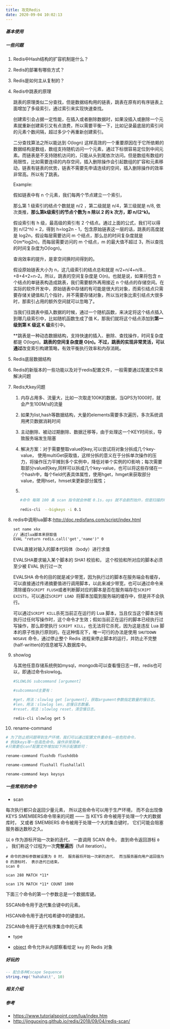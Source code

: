 ```yaml
---
title: 攻克Redis
date: 2020-09-04 10:02:13
---
```

##### 基本使用







##### 一些问题

1. Redis中Hash结构的扩容机制是什么？

2. Redis的部署有哪些方式？

3. Redis是如何主从复制的？

4. Redis中跳表的原理

   跳表的原理类似二分查找，但是数据结构用的链表，跳表在原有的有序链表上面增加了多级索引，通过索引来实现快速查找。

   创建索引会占据一定性能，在插入或者删除数据时，如果没插入或删除一个元素就重新创建索引又有点浪费，所以需要平衡一下，比如记录最底层的索引间的元素个数间隔，超过多少个再重新创建索引。

   二分查找算法之所以能达到 O(logn) 这样高效的一个重要原因在于它所依赖的数据结构是数组，数组支持随机访问一个元素，通过下标很容易定位到中间元素。而链表是不支持随机访问的，只能从头到尾依次访问。但是数组有数组的局限性，比如需要连续的内存空间，插入删除操作会引起数组的扩容和元素移动，链表有链表的优势，链表不需要先申请连续的空间，插入删除操作的效率非常高。所以有了跳表。

   

   Example:

   假如链表中有 n 个元素，我们每两个节点建立一个索引，

   那么第 1 级索引的结点个数就是 n/2 ，第二级就是 n/4，第三级就是 n/8, 依次类推，**那么第k级索引的节点个数为 n 除以 2 的 k 次方，即 n/(2^k)。**

   假设索引有 h 级，最高级的索引有 2 个结点。通过上面的公式，我们可以得到 n/(2^h) = 2，得到 h=log2n - 1，包含原始链表这一层的话，跳表的高度就是 log2n，假设每层需要访问 m 个结点，那么总的时间复杂度就是O(m*log2n)。而每层需要访问的 m 个结点，m 的最大值不超过 3，所以查找的时间复杂度为O(logn)。

   查询效率的提升，是拿空间换时间得到的。

   假设原始链表大小为 n，这几级索引的结点总和就是 n/2+n/4+n/8…+8+4+2=n-2。所以，跳表的空间复杂度是 O(n)。也就是说，如果将包含 n 个结点的单链表构造成跳表，我们需要额外再用接近 n 个结点的存储空间。在实际的软件开发中，原始链表中存储的有可能是很大的对象，而索引结点只需要存储关键值和几个指针，并不需要存储对象，所以当对象比索引结点大很多时，那索引占用的额外空间就可以忽略了。

   当我们往跳表中插入数据的时候，通过一个随机函数，来决定将这个结点插入到哪几级索引中，比如随机函数生成了值 K，那我们就将这个结点添加到**第一级到第 K 级这 K 级**索引中。

   **跳表是一种动态数据结构，支持快速的插入、删除、查找操作，时间复杂度都是 O(logn)。**跳表的空间复杂度是 O(n)。不过，跳表的实现非常灵活，可以通过**改变索引构建策略，有效平衡执行效率和内存消耗。

5. Redis底层数据结构

6. Redis的新版本的一些功能以及对于redis配置文件，一般需要通过配置文件来解决问题

7. Redis大key问题

   1. 内存占用多、流量大，比如一次取走100K的数据，当QPS为1000时，就会产生100M/s的流量

   2. 如果为list,hash等数据结构，大量的elements需要多次遍历，多次系统调用拷贝数据消耗时间

   3. 主动删除、被动过期删除、数据迁移等，由于处理这一个KEY时间长，导致服务端发生阻塞

   4. 解决方案：对于需要整取value的key,可以尝试将对象分拆成几个key-value， 使用multiGet获取值，这样分拆的意义在于分拆单次操作的压力，将操作压力平摊到多个实例中，降低对单个实例的IO影响；每次需要取部分value的key,同样可以拆成几个key-value，也可以将这些存储在一个hash中，每个field代表具体属性，使用hget，hmget来获取部分value，使用hset，hmset来更新部分属性；

   5. 
   
   ``` bash
      #命令 每隔 100 条 scan 指令就会休眠 0.1s，ops 就不会剧烈抬升，但是扫描的时间会变长。
      
      redis-cli  --bigkeys -i 0.1
   ```

      

8. redis中调用lua脚本:http://doc.redisfans.com/script/index.html

   ```
   set name xkx
   // 通过lua脚本来获取值
   EVAL "return redis.call('get','name')" 0
   
   ```

   EVAL直接对输入的脚本代码体（body）进行求值
   
   EVALSHA要求输入某个脚本的 SHA1 校验和， 这个校验和所对应的脚本必须至少被 EVAL 执行过一次
   
   EVALSHA 命令的目的就是减少带宽，因为执行过的脚本在服务端会有缓存，可以直接通过传递摘要值进行调用脚本，以此来减少带宽，也可以通过命令来清除缓存`SCRIPT FLUSH`或者判断脚对应的脚本是否在服务端存在`SCRIPT EXISTS`，可以通过`SCRIPT LOAD `将脚本加载到服务端的缓存中，但是并不会执行。
   
   可以通过`SCRIPT KILL`杀死当前正在运行的 Lua 脚本，当且仅当这个脚本没有执行过任何写操作时，这个命令才生效；假如当前正在运行的脚本已经执行过写操作，那么即使执行 `SCRIPT KILL`，也无法将它杀死，因为这是违反 Lua 脚本的原子性执行原则的。在这种情况下，唯一可行的办法是使用 `SHUTDOWN NOSAVE` 命令，通过停止整个 Redis 进程来停止脚本的运行，并防止不完整(half-written)的信息被写入数据库中。
   
9. showlog

   与其他任意存储系统例如mysql，mongodb可以查看慢日志一样，redis也可以，即通过命令slowlog。

   ```bash
   #SLOWLOG subcommand [argument]
   
   #subcommand主要有：
   
   #get，用法：slowlog get [argument]，获取argument参数指定数量的慢日志。
   #len，用法：slowlog len，总慢日志数量。
   #reset，用法：slowlog reset，清空慢日志。
   
   redis-cli slowlog get 5
   ```

10. rename-command

  ```bash
  # 为了防止把问题带到生产环境，我们可以通过配置文件重命名一些危险命令，
  # 例如keys等一些高危命令。操作非常简单，
  #只需要在conf配置文件增加如下所示配置即可：
  
  rename-command flushdb flushddbb
  
  rename-command flushall flushallall
  
  rename-command keys keysys
  ```

  


##### 一些常用的命令

- scan	

每次执行都只会返回少量元素， 所以这些命令可以用于生产环境， 而不会出现像 KEYS SMEMBERS命令带来的问题 —— 当 KEYS 命令被用于处理一个大的数据库时， 又或者 SMEMBERS 命令被用于处理一个大的集合键时， 它们可能会阻塞服务器达数秒之久。

以 `0` 作为游标开始一次新的迭代， 一直调用 SCAN 命令， 直到命令返回游标 `0` ， 我们称这个过程为一次**完整遍历**（full iteration）。

```shell
# 命令的游标参数被设置为 0 时， 服务器将开始一次新的迭代， 而当服务器向用户返回值为 0 的游标时， 表示迭代已结束。
scan 0

scan 288 MATCH *11*

scan 176 MATCH *11* COUNT 1000

```

下面三个命令的第一个参数总是一个数据库键。

SSCAN命令用于迭代集合键中的元素。

HSCAN命令用于迭代哈希键中的键值对。

ZSCAN命令用于迭代有序集合中的元素



- type

- [object](http://doc.redisfans.com/key/object.html#object) 命令允许从内部察看给定 `key` 的 Redis 对象

##### 好玩的
```lua
-- 配合各种Escape Sequence
string.rep('hahaha\t', 10)
```
##### 相关介绍

##### 参考
- https://www.tutorialspoint.com/lua/index.htm
- http://jinguoxing.github.io/redis/2018/09/04/redis-scan/

